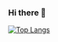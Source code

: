 ### Hi there 👋

[![Top Langs](https://github-readme-stats.vercel.app/api/top-langs/?username={tonets}
)](https://github.com/anuraghazra/github-readme-stats)

<!--
**tonets/tonets** is a ✨ _special_ ✨ repository because its `README.md` (this file) appears on your GitHub profile.

Here are some ideas to get you started:

- 🔭 I’m currently working on ...
- 🌱 I’m currently learning ...
- 👯 I’m looking to collaborate on ...
- 🤔 I’m looking for help with ...
- 💬 Ask me about ...
- 📫 How to reach me: ...
- 😄 Pronouns: ...
- ⚡ Fun fact: ...
-->
